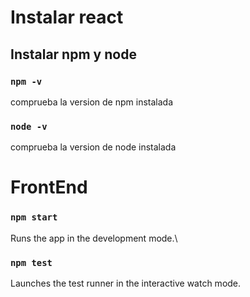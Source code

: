 # Instalar react

## Instalar npm y node

### `npm -v`

comprueba la version de npm instalada

### `node -v`

comprueba la version de node instalada

# FrontEnd

### `npm start`

Runs the app in the development mode.\

### `npm test`

Launches the test runner in the interactive watch mode.

